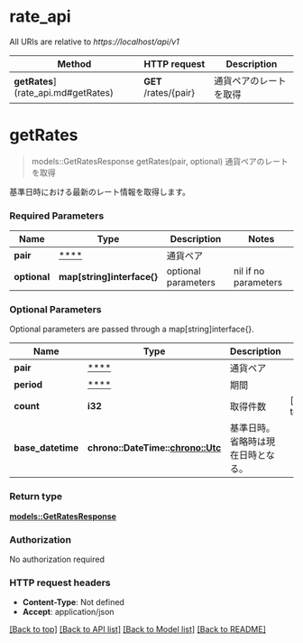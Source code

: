 # rate_api

All URIs are relative to *https://localhost/api/v1*

Method | HTTP request | Description
------------- | ------------- | -------------
**getRates**](rate_api.md#getRates) | **GET** /rates/{pair} | 通貨ペアのレートを取得


# **getRates**
> models::GetRatesResponse getRates(pair, optional)
通貨ペアのレートを取得

基準日時における最新のレート情報を取得します。

### Required Parameters

Name | Type | Description  | Notes
------------- | ------------- | ------------- | -------------
  **pair** | [****](.md)| 通貨ペア | 
 **optional** | **map[string]interface{}** | optional parameters | nil if no parameters

### Optional Parameters
Optional parameters are passed through a map[string]interface{}.

Name | Type | Description  | Notes
------------- | ------------- | ------------- | -------------
 **pair** | [****](.md)| 通貨ペア | 
 **period** | [****](.md)| 期間 | 
 **count** | **i32**| 取得件数 | [default to 100]
 **base_datetime** | **chrono::DateTime::<chrono::Utc>**| 基準日時。省略時は現在日時となる。 | 

### Return type

[**models::GetRatesResponse**](GetRatesResponse.md)

### Authorization

No authorization required

### HTTP request headers

 - **Content-Type**: Not defined
 - **Accept**: application/json

[[Back to top]](#) [[Back to API list]](../README.md#documentation-for-api-endpoints) [[Back to Model list]](../README.md#documentation-for-models) [[Back to README]](../README.md)

